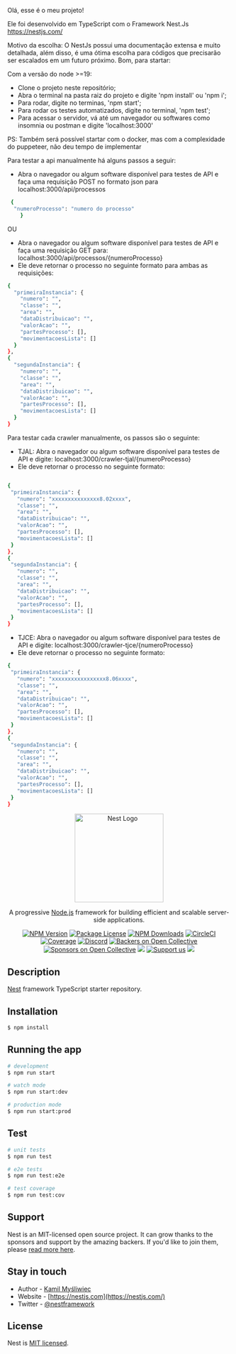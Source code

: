 Olá, esse é o meu projeto! 

Ele foi desenvolvido em TypeScript com o Framework Nest.Js
https://nestjs.com/

Motivo da escolha: O NestJs possui uma documentação extensa e muito detalhada, além disso, é uma ótima escolha para códigos que precisarão ser escalados em um futuro próximo.
Bom, para startar: 

Com a versão do node >=19: 

 - Clone o projeto neste repositório; 
 - Abra o terminal na pasta raiz do projeto e digite 'npm install' ou 'npm i'; 
 - Para rodar, digite no terminas, 'npm start'; 
 - Para rodar os testes automatizados, digite no terminal, 'npm test'; 
 - Para acessar o servidor, vá até um navegador ou softwares como insomnia ou postman
e digite 'localhost:3000'

PS: Também será possível startar com o docker, mas com a complexidade do puppeteer, não deu tempo de implementar 

Para testar a api manualmente há alguns passos a seguir: 

  - Abra o navegador ou algum software disponível para testes de API e faça uma requisição POST no formato json para localhost:3000/api/processos

  ```bash
   {
    "numeroProcesso": "numero do processo"
      }

   ```

  OU


  - Abra o navegador ou algum software disponível para testes de API e faça uma requisição GET para:
  localhost:3000/api/processos/{numeroProcesso}
  - Ele deve retornar o processo no seguinte formato para ambas as requisições: 

  ```bash
  {
    "primeiraInstancia": {
      "numero": "",
      "classe": "",
      "area": "",
      "dataDistribuicao": "",
      "valorAcao": "",
      "partesProcesso": [],
      "movimentacoesLista": []
    }
  },
  {
    "segundaInstancia": {
      "numero": "",
      "classe": "",
      "area": "",
      "dataDistribuicao": "",
      "valorAcao": "",
      "partesProcesso": [],
      "movimentacoesLista": []
    }
  }

   ```
Para testar cada crawler manualmente, os passos são o seguinte: 

  - TJAL: Abra o navegador ou algum software disponível para testes de API e digite:
  localhost:3000/crawler-tjal/{numeroProcesso}
  - Ele deve retornar o processo no seguinte formato: 
   ```bash
   
  {
    "primeiraInstancia": {
      "numero": "xxxxxxxxxxxxxxx8.02xxxx",
      "classe": "",
      "area": "",
      "dataDistribuicao": "",
      "valorAcao": "",
      "partesProcesso": [],
      "movimentacoesLista": []
    }
  },
  {
    "segundaInstancia": {
      "numero": "",
      "classe": "",
      "area": "",
      "dataDistribuicao": "",
      "valorAcao": "",
      "partesProcesso": [],
      "movimentacoesLista": []
    }
  }
   ```
  - TJCE: Abra o navegador ou algum software disponível para testes de API e digite:
  localhost:3000/crawler-tjce/{numeroProcesso}
  - Ele deve retornar o processo no seguinte formato: 

   ```bash
  {
    "primeiraInstancia": {
      "numero": "xxxxxxxxxxxxxxxxx8.06xxxx",
      "classe": "",
      "area": "",
      "dataDistribuicao": "",
      "valorAcao": "",
      "partesProcesso": [],
      "movimentacoesLista": []
    }
  },
  {
    "segundaInstancia": {
      "numero": "",
      "classe": "",
      "area": "",
      "dataDistribuicao": "",
      "valorAcao": "",
      "partesProcesso": [],
      "movimentacoesLista": []
    }
  }
   ```



<p align="center">
  <a href="http://nestjs.com/" target="blank"><img src="https://nestjs.com/img/logo-small.svg" width="200" alt="Nest Logo" /></a>
</p>

[circleci-image]: https://img.shields.io/circleci/build/github/nestjs/nest/master?token=abc123def456
[circleci-url]: https://circleci.com/gh/nestjs/nest

  <p align="center">A progressive <a href="http://nodejs.org" target="_blank">Node.js</a> framework for building efficient and scalable server-side applications.</p>
    <p align="center">
<a href="https://www.npmjs.com/~nestjscore" target="_blank"><img src="https://img.shields.io/npm/v/@nestjs/core.svg" alt="NPM Version" /></a>
<a href="https://www.npmjs.com/~nestjscore" target="_blank"><img src="https://img.shields.io/npm/l/@nestjs/core.svg" alt="Package License" /></a>
<a href="https://www.npmjs.com/~nestjscore" target="_blank"><img src="https://img.shields.io/npm/dm/@nestjs/common.svg" alt="NPM Downloads" /></a>
<a href="https://circleci.com/gh/nestjs/nest" target="_blank"><img src="https://img.shields.io/circleci/build/github/nestjs/nest/master" alt="CircleCI" /></a>
<a href="https://coveralls.io/github/nestjs/nest?branch=master" target="_blank"><img src="https://coveralls.io/repos/github/nestjs/nest/badge.svg?branch=master#9" alt="Coverage" /></a>
<a href="https://discord.gg/G7Qnnhy" target="_blank"><img src="https://img.shields.io/badge/discord-online-brightgreen.svg" alt="Discord"/></a>
<a href="https://opencollective.com/nest#backer" target="_blank"><img src="https://opencollective.com/nest/backers/badge.svg" alt="Backers on Open Collective" /></a>
<a href="https://opencollective.com/nest#sponsor" target="_blank"><img src="https://opencollective.com/nest/sponsors/badge.svg" alt="Sponsors on Open Collective" /></a>
  <a href="https://paypal.me/kamilmysliwiec" target="_blank"><img src="https://img.shields.io/badge/Donate-PayPal-ff3f59.svg"/></a>
    <a href="https://opencollective.com/nest#sponsor"  target="_blank"><img src="https://img.shields.io/badge/Support%20us-Open%20Collective-41B883.svg" alt="Support us"></a>
  <a href="https://twitter.com/nestframework" target="_blank"><img src="https://img.shields.io/twitter/follow/nestframework.svg?style=social&label=Follow"></a>
</p>
  <!--[![Backers on Open Collective](https://opencollective.com/nest/backers/badge.svg)](https://opencollective.com/nest#backer)
  [![Sponsors on Open Collective](https://opencollective.com/nest/sponsors/badge.svg)](https://opencollective.com/nest#sponsor)-->

## Description

[Nest](https://github.com/nestjs/nest) framework TypeScript starter repository.

## Installation

```bash
$ npm install
```

## Running the app

```bash
# development
$ npm run start

# watch mode
$ npm run start:dev

# production mode
$ npm run start:prod
```

## Test

```bash
# unit tests
$ npm run test

# e2e tests
$ npm run test:e2e

# test coverage
$ npm run test:cov
```

## Support

Nest is an MIT-licensed open source project. It can grow thanks to the sponsors and support by the amazing backers. If you'd like to join them, please [read more here](https://docs.nestjs.com/support).

## Stay in touch

- Author - [Kamil Myśliwiec](https://kamilmysliwiec.com)
- Website - [https://nestjs.com](https://nestjs.com/)
- Twitter - [@nestframework](https://twitter.com/nestframework)

## License

Nest is [MIT licensed](LICENSE).
